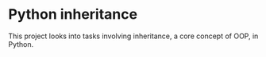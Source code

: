# Python inheritance

This project looks into tasks involving inheritance, a core concept
of OOP, in Python.
